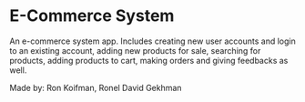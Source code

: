 # E-Commerce System

An e-commerce system app. Includes creating new user accounts and login to an existing account, adding new products for sale,
searching for products, adding products to cart, making orders and giving feedbacks as well.

Made by: Ron Koifman, Ronel David Gekhman
